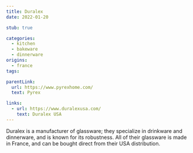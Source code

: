 ```yaml
---
title: Duralex
date: 2022-01-20

stub: true

categories:
  - kitchen
  - bakeware
  - dinnerware
origins:
  - france
tags:

parentLink:
  url: https://www.pyrexhome.com/
  text: Pyrex

links:
  - url: https://www.duralexusa.com/
    text: Duralex USA
---
```


Duralex is a manufacturer of glassware; they specialize in drinkware and
dinnerware, and is known for its robustness. All of their glassware is made in
France, and can be bought direct from their USA distribution.
